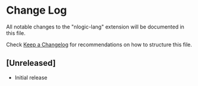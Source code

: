 # Change Log

All notable changes to the "nlogic-lang" extension will be documented in this file.

Check [Keep a Changelog](http://keepachangelog.com/) for recommendations on how to structure this file.

## [Unreleased]

- Initial release